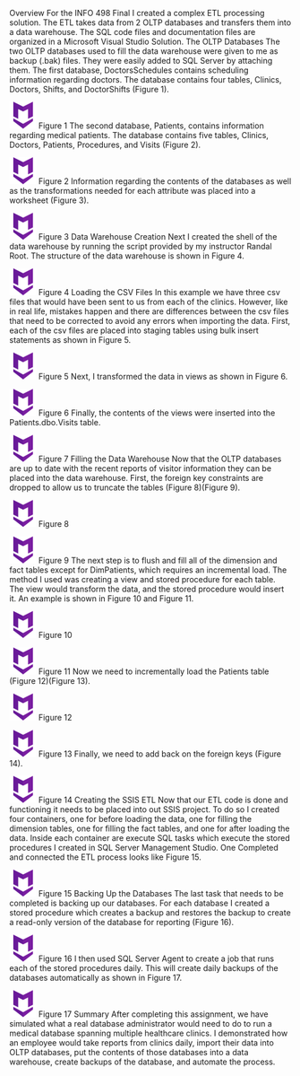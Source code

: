 Overview
	For the INFO 498 Final I created a complex ETL processing solution. The ETL takes data from 2 OLTP databases and transfers them into a data warehouse. The SQL code files and documentation files are organized in a Microsoft Visual Studio Solution. 
The OLTP Databases
	The two OLTP databases used to fill the data warehouse were given to me as backup (.bak) files. They were easily added to SQL Server by attaching them. The first database, DoctorsSchedules contains scheduling information regarding doctors. The database contains four tables, Clinics, Doctors, Shifts, and DoctorShifts (Figure 1). 

![alt text](https://github.com/adam-p/markdown-here/raw/master/src/common/images/icon48.png "Figure 1")
Figure 1
The second database, Patients, contains information regarding medical patients. The database contains five tables, Clinics, Doctors, Patients, Procedures, and Visits (Figure 2). 

![alt text](https://github.com/adam-p/markdown-here/raw/master/src/common/images/icon48.png "Figure 2")
Figure 2
Information regarding the contents of the databases as well as the transformations needed for each attribute was placed into a worksheet (Figure 3).

![alt text](https://github.com/adam-p/markdown-here/raw/master/src/common/images/icon48.png "Figure 3")
Figure 3
Data Warehouse Creation
Next I created the shell of the data warehouse by running the script provided by my instructor Randal Root. The structure of the data warehouse is shown in Figure 4.

![alt text](https://github.com/adam-p/markdown-here/raw/master/src/common/images/icon48.png "Figure 4")
Figure 4
Loading the CSV Files
	In this example we have three csv files that would have been sent to us from each of the clinics. However, like in real life, mistakes happen and there are differences between the csv files that need to be corrected to avoid any errors when importing the data. First, each of the csv files are placed into staging tables using bulk insert statements as shown in Figure 5. 

![alt text](https://github.com/adam-p/markdown-here/raw/master/src/common/images/icon48.png "Figure 5")
Figure 5
	Next, I transformed the data in views as shown in Figure 6.

![alt text](https://github.com/adam-p/markdown-here/raw/master/src/common/images/icon48.png "Figure 6")
Figure 6
Finally, the contents of the views were inserted into the Patients.dbo.Visits table.

![alt text](https://github.com/adam-p/markdown-here/raw/master/src/common/images/icon48.png "Figure 7")
Figure 7
Filling the Data Warehouse
	Now that the OLTP databases are up to date with the recent reports of visitor information they can be placed into the data warehouse. First, the foreign key constraints are dropped to allow us to truncate the tables (Figure 8)(Figure 9).

![alt text](https://github.com/adam-p/markdown-here/raw/master/src/common/images/icon48.png "Figure 8")
Figure 8

![alt text](https://github.com/adam-p/markdown-here/raw/master/src/common/images/icon48.png "Figure 9")
Figure 9
The next step is to flush and fill all of the dimension and fact tables except for DimPatients, which requires an incremental load. The method I used was creating a view and stored procedure for each table. The view would transform the data, and the stored procedure would insert it. An example is shown in Figure 10 and Figure 11.

![alt text](https://github.com/adam-p/markdown-here/raw/master/src/common/images/icon48.png "Figure 10")
Figure 10

![alt text](https://github.com/adam-p/markdown-here/raw/master/src/common/images/icon48.png "Figure 11")
Figure 11
	Now we need to incrementally load the Patients table (Figure 12)(Figure 13).

![alt text](https://github.com/adam-p/markdown-here/raw/master/src/common/images/icon48.png "Figure 12")
Figure 12

![alt text](https://github.com/adam-p/markdown-here/raw/master/src/common/images/icon48.png "Figure 13")
Figure 13
 Finally, we need to add back on the foreign keys (Figure 14).

![alt text](https://github.com/adam-p/markdown-here/raw/master/src/common/images/icon48.png "Figure 14")
Figure 14
Creating the SSIS ETL
	Now that our ETL code is done and functioning it needs to be placed into out SSIS project. To do so I created four containers, one for before loading the data, one for filling the dimension tables, one for filling the fact tables, and one for after loading the data. Inside each container are execute SQL tasks which execute the stored procedures I created in SQL Server Management Studio. One Completed and connected the ETL process looks like Figure 15.


![alt text](https://github.com/adam-p/markdown-here/raw/master/src/common/images/icon48.png "Figure 15")
Figure 15
Backing Up the Databases
	The last task that needs to be completed is backing up our databases. For each database I created a stored procedure which creates a backup and restores the backup to create a read-only version of the database for reporting (Figure 16).

![alt text](https://github.com/adam-p/markdown-here/raw/master/src/common/images/icon48.png "Figure 16")
Figure 16
	I then used SQL Server Agent to create a job that runs each of the stored procedures daily. This will create daily backups of the databases automatically as shown in Figure 17.

![alt text](https://github.com/adam-p/markdown-here/raw/master/src/common/images/icon48.png "Figure 17")
Figure 17
Summary
	After completing this assignment, we have simulated what a real database administrator would need to do to run a medical database spanning multiple healthcare clinics. I demonstrated how an employee would take reports from clinics daily, import their data into OLTP databases, put the contents of those databases into a data warehouse, create backups of the database, and automate the process.
